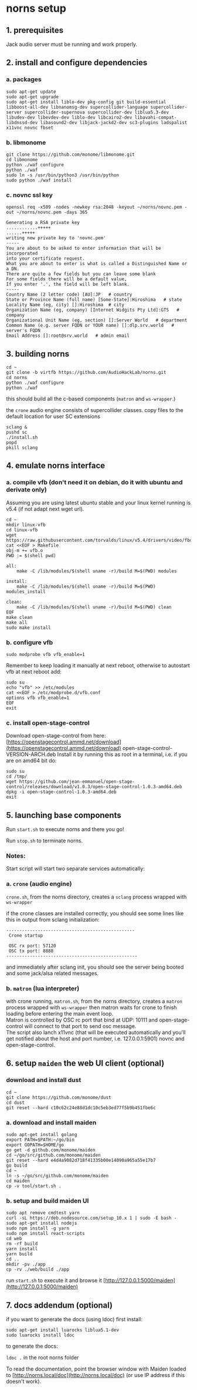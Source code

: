 # norns setup

## 1. prerequisites

Jack audio server must be running and work properly.

## 2. install and configure dependencies 

### a. packages

```
sudo apt-get update
sudo apt-get upgrade
sudo apt-get install liblo-dev pkg-config git build-essential libboost-all-dev libnanomsg-dev supercollider-language supercollider-server supercollider-supernova supercollider-dev liblua5.3-dev libudev-dev libevdev-dev liblo-dev libcairo2-dev libavahi-compat-libdnssd-dev libasound2-dev libjack-jackd2-dev sc3-plugins ladspalist x11vnc novnc fbset
```

### b. libmonome

```
git clone https://github.com/monome/libmonome.git
cd libmonome
python ./waf configure
python ./waf
sudo ln -s /usr/bin/python3 /usr/bin/python
sudo python ./waf install
```

### c. novnc ssl key

```
openssl req -x509 -nodes -newkey rsa:2048 -keyout ~/norns/novnc.pem -out ~/norns/novnc.pem -days 365

Generating a RSA private key
............+++++
......+++++
writing new private key to 'novnc.pem'
-----
You are about to be asked to enter information that will be incorporated
into your certificate request.
What you are about to enter is what is called a Distinguished Name or a DN.
There are quite a few fields but you can leave some blank
For some fields there will be a default value,
If you enter '.', the field will be left blank.
-----
Country Name (2 letter code) [AU]:JP   # country
State or Province Name (full name) [Some-State]:Hiroshima   # state
Locality Name (eg, city) []:Hiroshima  # city
Organization Name (eg, company) [Internet Widgits Pty Ltd]:GTS   # company
Organizational Unit Name (eg, section) []:Server World   # department
Common Name (e.g. server FQDN or YOUR name) []:dlp.srv.world   # server's FQDN
Email Address []:root@srv.world   # admin email
```

## 3. building norns 

```
cd ~
git clone -b virtfb https://github.com/AudioHackLab/norns.git
cd norns
python ./waf configure
python ./waf
```

this should build all the c-based components (`matron` and `ws-wrapper`.)

the `crone` audio engine consists of supercollider classes. copy files to the default location for user SC extensions

```
sclang &
pushd sc
./install.sh
popd
pkill sclang
```

## 4. emulate norns interface


### a. compile vfb (don't need it on debian, do it with ubuntu and derivate only)

Assuming you are using latest ubuntu stable and your linux kernel running is v5.4 (if not adapt next wget url).
```
cd ~
mkdir linux-vfb
cd linux-vfb
wget https://raw.githubusercontent.com/torvalds/linux/v5.4/drivers/video/fbdev/vfb.c
cat <<EOF > Makefile
obj-m += vfb.o
PWD := $(shell pwd)

all:
	make -C /lib/modules/$(shell uname -r)/build M=$(PWD) modules

install:
	make -C /lib/modules/$(shell uname -r)/build M=$(PWD) modules_install

clean:
	make -C /lib/modules/$(shell uname -r)/build M=$(PWD) clean    
EOF
make clean
make all
sudo make install
```

### b. configure vfb

```
sudo modprobe vfb vfb_enable=1
```
Remember to keep loading it manually at next reboot, otherwise to autostart vfb at next reboot add:
```
sudo su
echo "vfb" >> /etc/modules
cat <<EOF > /etc/modprobe.d/vfb.conf
options vfb vfb_enable=1
EOF
exit
```
### c. install open-stage-control

Download open-stage-control from here: [https://openstagecontrol.ammd.net/download](https://openstagecontrol.ammd.net/download) open-stage-control-VERSION-ARCH.deb
Install it by running this as root in a terminal, i.e. if you are on amd64 bit do:
```
sudo su
cd /tmp/
wget https://github.com/jean-emmanuel/open-stage-control/releases/download/v1.0.3/open-stage-control-1.0.3-amd64.deb
dpkg -i open-stage-control-1.0.3-amd64.deb
exit
```

## 5. launching base components

Run `start.sh` to execute norns and there you go!

Run `stop.sh` to terminate norns.

### Notes:
Start script will start two separate services automatically:

### a. `crone` (audio engine)

`crone.sh`, from the norns directory, creates a `sclang` process wrapped with `ws-wrapper`

if the crone classes are installed correctly, you should see some lines like this in output from sclang initialization: 

```
-------------------------------------------------
 Crone startup

 OSC rx port: 57120
 OSC tx port: 8888
--------------------------------------------------
```

and immediately after sclang init, you should see the server being booted and some jack/alsa related messages. 

### b. `matron` (lua interpreter)

with crone running, `matron.sh`, from the norns directory, creates a `matron` process wrapped with `ws-wrapper` then matron waits for crone to finish loading before entering the main event loop.\
Matron is controlled by OSC rc port that bind at UDP: 10111 and open-stage-control will connect to that port to send osc message.\
The script also lanch x11vnc (that will be executed automatically and you'll get notified about the host and port number, i.e. 127.0.0.1:5901) novnc and open-stage-control.

## 6. setup `maiden` the web UI client (optional)

### download and install dust

```
cd ~  
git clone https://github.com/monome/dust
cd dust
git reset --hard c10c62c24e88d1dc10c5eb3ed77f5b9b451fbe6c
```

### a. download and install maiden

```
sudo apt-get install golang
export PATH=$PATH:~/go/bin
export GOPATH=$HOME/go
go get -d github.com/monome/maiden
cd ~/go/src/github.com/monome/maiden  
git reset --hard e4d4a9082d718f41335b00e14090a965a55e17b7
go build
cd ~  
ln -s ~/go/src/github.com/monome/maiden
cd maiden
cp -v tool/start.sh .
```

### b. setup and build maiden UI

```
sudo apt remove cmdtest yarn
curl -sL https://deb.nodesource.com/setup_10.x 1 | sudo -E bash -  
sudo apt-get install nodejs  
sudo npm install -g yarn
sudo npm install react-scripts  
cd web
rm -rf build 
yarn install
yarn build
cd ..
mkdir -pv ./app
cp -rv ./web/build ./app
```

run `start.sh` to execute it and browse it [http://127.0.0.1:5000/maiden](http://127.0.0.1:5000/maiden)


## 7. docs addendum (optional)

if you want to generate the docs (using ldoc) first install:

```
sudo apt-get install luarocks liblua5.1-dev
sudo luarocks install ldoc
```

to generate the docs:

`ldoc .` in the root norns folder

To read the documentation, point the browser window with Maiden loaded to [http://norns.local/doc](http://norns.local/doc) (or use IP address if this doesn't work).
